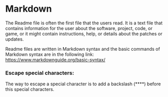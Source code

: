 # Markdown

The Readme file is often the first file that the users read. It is a text file that contains information for the user about the software, project, code, or game, or it might contain instructions, help, or details about the patches or updates.

Readme files are written in Markdown syntax and the basic commands of Markdown syntax are in the following link: https://www.markdownguide.org/basic-syntax/


### Escape special characters:
The way to escape a special character is to add a backslash (**\**) before this special characters.